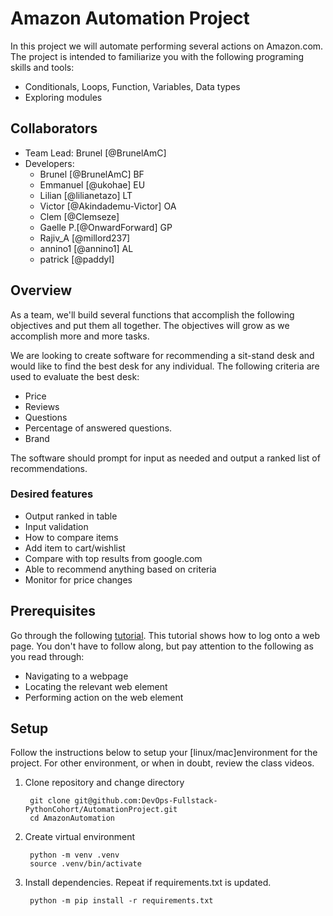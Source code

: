 # Amazon Automation Project

In this project we will automate performing several actions on Amazon.com. The project is intended to familiarize you with the following programing skills and tools:

- Conditionals, Loops, Function, Variables, Data types
- Exploring modules

## Collaborators

- Team Lead: Brunel [@BrunelAmC]
- Developers:
  - Brunel [@BrunelAmC] BF
  - Emmanuel [@ukohae] EU
  - Lilian [@lilianetazo] LT
  - Victor [@Akindademu-Victor] OA
  - Clem  [@Clemseze]
  - Gaelle P.[@OnwardForward] GP
  - Rajiv_A [@millord237]
  - annino1 [@annino1] AL
  - patrick [@paddyI]

## Overview

As a team, we'll build several functions that accomplish the following objectives and put them all together. The objectives will grow as we accomplish more and more tasks.

We are looking to create software for recommending a sit-stand desk and would like to find the best desk for any individual. The following criteria are used to evaluate the best desk:

- Price
- Reviews
- Questions
- Percentage of answered questions.
- Brand

The software should prompt for input as needed and output a ranked list of recommendations.

### Desired features

- Output ranked in table
- Input validation
- How to compare items
- Add item to cart/wishlist
- Compare with top results from google.com
- Able to recommend anything based on criteria
- Monitor for price changes

## Prerequisites

Go through the following [tutorial](https://www.browserstack.com/guide/login-automation-using-selenium-webdriver). This tutorial shows how to log onto a web page. You don't have to follow along, but pay attention to the following as you read through:

- Navigating to a webpage
- Locating the relevant web element
- Performing action on the web element

## Setup

Follow the instructions below to setup your [linux/mac]environment for the project. For other environment, or when in doubt, review the class videos.

1. Clone repository and change directory

        git clone git@github.com:DevOps-Fullstack-PythonCohort/AutomationProject.git
        cd AmazonAutomation

2. Create virtual environment
  
        python -m venv .venv
        source .venv/bin/activate

3. Install dependencies. Repeat if requirements.txt is updated.

        python -m pip install -r requirements.txt
